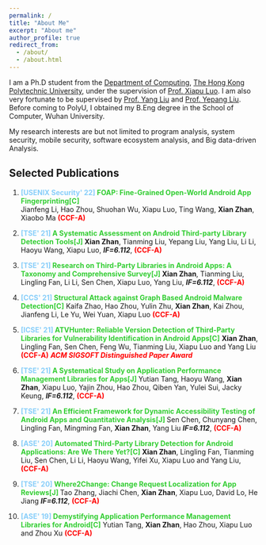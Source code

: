 ```yaml
---
permalink: /
title: "About Me"
excerpt: "About me"
author_profile: true
redirect_from:
  - /about/
  - /about.html
---
```







I am a Ph.D student from the [Department of Computing](https://www.polyu.edu.hk/comp/), [The Hong Kong Polytechnic University](https://www.polyu.edu.hk/), under the supervision of [Prof. Xiapu Luo](https://www4.comp.polyu.edu.hk/~csxluo/). I am also very fortunate to be supervised by [Prof. Yang Liu](https://personal.ntu.edu.sg/yangliu/) and [Prof. Yepang Liu](https://yepangliu.github.io/). Before coming to PolyU, I obtained my B.Eng degree in the School of Computer, Wuhan University.

My research interests are but not limited to program analysis, system security, mobile security, software ecosystem analysis, and Big data-driven Analysis.



Selected Publications
---

 1. **<font color='lightskyblue'>[USENIX Security' 22]</font> <font color='limeGreen'> FOAP: Fine-Grained Open-World Android App Fingerprinting[C]</font>**                         
 Jianfeng Li, Hao Zhou, Shuohan Wu, Xiapu Luo, Ting Wang, **Xian Zhan**, Xiaobo Ma  **<font color='Red'>(CCF-A)</font>**

2.  **<font color='lightskyblue'> [TSE' 21] </font> <font color='limeGreen'>A Systematic Assessment on Android Third-party Library Detection Tools[J] </font>** 
 **Xian Zhan**, Tianming Liu, Yepang Liu, Yang Liu, Li Li, Haoyu Wang, Xiapu Luo, ***IF=6.112***, **<font color='Red'>(CCF-A)</font>**

3.  **<font color='lightskyblue'> [TSE' 21] </font> <font color='limeGreen'>Research on Third-Party Libraries in Android Apps: A Taxonomy and Comprehensive Survey[J] </font>** 
  **Xian Zhan**, Tianming Liu, Lingling Fan, Li Li, Sen Chen, Xiapu Luo, Yang Liu, ***IF=6.112***, **<font color='Red'>(CCF-A)</font>**
    
4.  **<font color='lightskyblue'> [CCS' 21] </font> <font color='limeGreen'> Structural Attack against Graph Based Android Malware Detection[C]</font>**
    Kaifa Zhao, Hao Zhou, Yulin Zhu, **Xian Zhan**, Kai Zhou, Jianfeng Li, Le Yu, Wei Yuan, Xiapu Luo  **<font color='Red'>(CCF-A)</font>**

5.  **<font color='lightskyblue'> [ICSE' 21]</font> <font color='limeGreen'>ATVHunter: Reliable Version Detection of Third-Party Libraries for Vulnerability Identification in Android Apps[C]</font>**
    **Xian Zhan**, Lingling Fan, Sen Chen, Feng Wu, Tianming Liu, Xiapu Luo and Yang Liu   **<font color='Red'>(CCF-A)</font>**
    ***<font color='Gold'> <i class="fas fa-trophy"></i></font>***  ***<font color='Red'>ACM SIGSOFT Distinguished Paper Award</font>***
   
6.  **<font color='lightskyblue'> [TSE' 21] </font> <font color='limeGreen'> A Systematical Study on Application Performance Management Libraries for Apps[J] </font>**	Yutian Tang, Haoyu Wang, **Xian Zhan**, Xiapu Luo, Yajin Zhou, Hao Zhou, Qiben Yan, Yulei Sui, Jacky Keung, ***IF=6.112***, **<font color='Red'>(CCF-A)</font>**
7.  **<font color='lightskyblue'> [TSE' 21] </font> <font color='limeGreen'> An Efficient Framework for Dynamic Accessibility Testing of Android Apps and Quantitative Analysis[J] </font>**	Sen Chen, Chunyang Chen, Lingling Fan, Mingming Fan, **Xian Zhan**, Yang Liu ***IF=6.112***, **<font color='Red'>(CCF-A)</font>**
8.   **<font color='lightskyblue'> [ASE' 20] </font> <font color='limeGreen'> Automated Third-Party Library Detection for Android Applications: Are We There Yet?[C] </font>** 	**Xian Zhan**, Lingling Fan, Tianming Liu, Sen Chen, Li Li, Haoyu Wang, Yifei Xu, Xiapu Luo and Yang Liu, **<font color='Red'>(CCF-A)</font>**
9.    **<font color='lightskyblue'> [TSE' 20] </font> <font color='limeGreen'> Where2Change: Change Request Localization for App Reviews[J] </font>** 	Tao Zhang, Jiachi Chen, **Xian Zhan**, Xiapu Luo, David Lo, He Jiang ***IF=6.112***, **<font color='Red'>(CCF-A)</font>**
10.   **<font color='lightskyblue'> [ASE' 19]  </font> <font color='limeGreen'> Demystifying Application Performance Management Libraries for Android[C]</font>**	Yutian Tang, **Xian Zhan**, Hao Zhou, Xiapu Luo and Zhou Xu **<font color='Red'>(CCF-A)</font>**
  
  
  
  
  
  
  
  <head> 
    <script defer src="https://use.fontawesome.com/releases/v5.0.13/js/all.js"></script> 
    <script defer src="https://use.fontawesome.com/releases/v5.0.13/js/v4-shims.js"></script> 
</head> 
<link rel="stylesheet" href="https://use.fontawesome.com/releases/v5.0.13/css/all.css">

